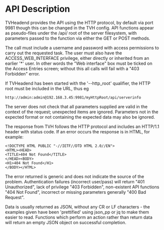 # API Description

TVHeadend provides the API using the HTTP protocol, by default via port 9981 though this can be changed in the TVH config. API functions appear as pseudo-files under the /api/ root of the server filesystem, with parameters passed to the function via either the GET or POST methods.

The call must include a username and password with access permissions to carry out the requested task. The user must also have the ACCESS\_WEB\_INTERFACE privilege, either directly or inherited from an earlier '\*' user. In other words the "Web interface" box must be ticked on the Access Entries screen; without this all calls will fail with a "403 Forbidden" error.

If TVHeadend has been started with the '--http\_root' qualifier, the HTTP root must be included in the URL, thus eg

`http://admin:admin@192.168.3.45:9981/myHttpRoot/api/serverinfo`

The server does not check that all parameters supplied are valid in the context of the request; unexpected items are ignored. Parameters not in the expected format or not containing the expected data may also be ignored.

The response from TVH follows the HTTP protocol and includes an HTTP/1.1 header with status code. If an error occurs the response is in HTML, for example:

```
<!DOCTYPE HTML PUBLIC "-//IETF//DTD HTML 2.0//EN">
<HTML><HEAD>
<TITLE>404 Not Found</TITLE>
</HEAD><BODY>
<H1>404 Not Found</H1>
</BODY></HTML>
```

The error returned is generic and does not indicate the source of the problem. Authentication failures (incorrect user/pass) will return "401 Unauthorized", lack of privilege "403 Forbidden", non-existent API functions "404 Not Found", incorrect or missing parameters generally "400 Bad Request".

Data is usually returned as JSON, without any CR or LF characters - the examples given have been 'prettified' using json\_pp or jq to make them easier to read. Functions which perform an action rather than return data will return an empty JSON object on successful completion.
